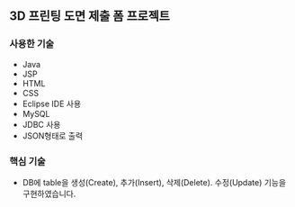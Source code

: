<h2>3D 프린팅 도면 제출 폼 프로젝트</h2>


<h3>사용한 기술</h3>
<ul>
  <li>Java</li>
  <li>JSP</li>
  <li>HTML</li>
  <li>CSS</li>
  <li>Eclipse IDE 사용</li>
  <li>MySQL</li>
  <li>JDBC 사용</li>
  <li>JSON형태로 출력</li>
</ul>


<h3>핵심 기술</h3>
<ul>
  <li>DB에 table을 생성(Create), 추가(Insert), 삭제(Delete). 수정(Update) 기능을 구현하였습니다.</li>
</ul>
